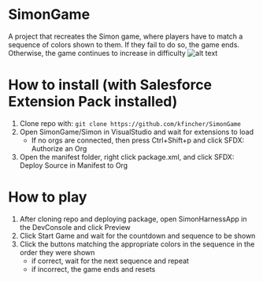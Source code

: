 # SimonGame
A project that recreates the Simon game, where players have to match a sequence of colors shown to them. If they fail to do so, the game ends. Otherwise, the game continues to increase in difficulty
![alt text](https://i.imgur.com/KyhtEv7.png)
# How to install (with Salesforce Extension Pack installed)
1. Clone repo with: `git clone https://github.com/kfincher/SimonGame`
2. Open SimonGame/Simon in VisualStudio and wait for extensions to load
      - If no orgs are connected, then press Ctrl+Shift+p and click SFDX: Authorize an Org
3. Open the manifest folder, right click package.xml, and click SFDX: Deploy Source in Manifest to Org

# How to play
1. After cloning repo and deploying package, open SimonHarnessApp in the DevConsole and click Preview
2. Click Start Game and wait for the countdown and sequence to be shown
3. Click the buttons matching the appropriate colors in the sequence in the order they were shown
      - if correct, wait for the next sequence and repeat
      - if incorrect, the game ends and resets
